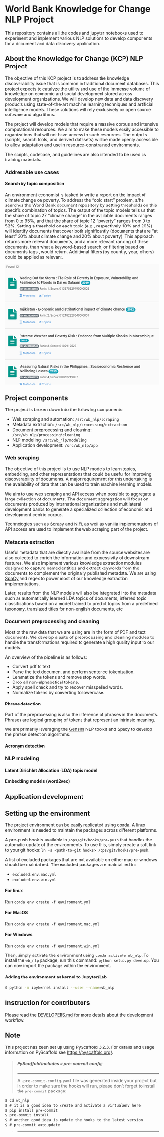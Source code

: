 # World Bank Knowledge for Change NLP Project

This repository contains all the codes and jupyter notebooks used to experiment and implement various NLP solutions to develop components for a document and data discovery application.

## About the Knowledge for Change (KCP) NLP Project

The objective of this KCP project is to address the knowledge discoverability issue that is common in traditional document databases. This project expects to catalyze the utility and use of the immense volume of knowledge on economic and social development stored across development organizations.  We will develop new data and data discovery products using state-of-the-art machine learning techniques and artificial intelligence models. These solutions will rely exclusively on open source software and algorithms.

The project will develop models that require a massive corpus and intensive computational resources. We aim to make these models easily accessible to organizations that will not have access to such resources. The outputs (scripts, search tools, and derived datasets) will be made openly accessible to allow adaptation and use in resource-constrained environments.

The scripts, codebase, and guidelines are also intended to be used as training materials.

### Addresable use cases

#### Search by topic composition

An environment economist is tasked to write a report on the impact of climate change on poverty. To address the “cold start” problem, s/he searches the World Bank document repository by setting thresholds on this specific combination of topics. The output of the topic models tells us that the share of topic 27 “climate change” in the available documents  ranges from 0 to 95%, and that the share of topic 12 “poverty” ranges from 0 to 52%. Setting a threshold on each topic (e.g., respectively 30% and 20%) will identify documents that cover both significantly (documents that are “at least” 30% about climate change and 20% about poverty). This approach returns more relevant documents, and a more relevant ranking of these documents, than what a keyword-based search, or filtering based on documents tags , would return. Additional filters (by country, year, others) could be applied as relevant.

![search-by-topic-composition](/docs/_static/img/search-by-topic-composition.png)

## Project components

The project is broken down into the following components:

- Web scraping and automation: `/src/wb_nlp/scraping`
- Metadata extraction: `/src/wb_nlp/processing/extraction`
- Document preprocessing and cleaning: `/src/wb_nlp/processing/cleaning`
- NLP modeling: `/src/wb_nlp/modeling`
- Application development: `/src/wb_nlp/app`

### Web scraping

The objective of this project is to use NLP models to learn topics, embedding, and other representations that could be useful for improving discoverability of documents. A major requirement for this undertaking is the availability of data that can be used to train machine learning models.

We aim to use web scraping and API access when possible to aggregate a large collection of documents. The document aggregation will focus on documents produced by international organizations and multilateral development banks to generate a specialized collection of economic and development centric corpus.

Technologies such as [Scrapy](https://scrapy.org/) and [NiFi](https://nifi.apache.org/), as well as vanilla implementations of API access are used to implement the web scraping part of the project.

### Metadata extraction

Useful metadata that are directly available from the source websites are also collected to enrich the information and expressivity of downstream features. We also implement various knowledge extraction modules designed to capture named entities and extract keywords from the documents to complement the originally published metadata. We are using [SpaCy](https://spacy.io/) and regex to power most of our knowledge extraction implementations.

Later, results from the NLP models will also be integrated into the metadata such as automatically learned LDA topics of documents, inferred topic classifications based on a model trained to predict topics from a predefined taxonomy, translated titles for non-english documents, etc.

### Document preprocessing and cleaning

Most of the raw data that we are using are in the form of PDF and text documents. We develop a suite of preprocessing and cleaning modules to handle the transformations required to generate a high quality input to our models.

An overview of the pipeline is as follows:
- Convert pdf to text
- Parse the text document and perform sentence tokenization.
- Lemmatize the tokens and remove stop words.
- Drop all non-alphabetical tokens.
- Apply spell check and try to recover misspelled words.
- Normalize tokens by converting to lowercase.

#### Phrase detection

Part of the preprocessing is also the inference of phrases in the documents. Phrases are logical grouping of tokens that represent an intrinsic meaning.

We are primarily leveraging the [Gensim](https://radimrehurek.com/gensim/) NLP toolkit and Spacy to develop the phrase detection algorithms.

#### Acronym detection


### NLP modeling


#### Latent Dirichlet Allocation (LDA) topic model

#### Embedding models (word2vec)


## Application development

## Setting up the environment

The project environment can be easily replicated using conda. A linux environment is needed to maintain the packages across different platforms.

A pre-push hook is available in `/ops/git/hooks/pre-push` that handles the automatic update of the environments. To use this, simply create a soft link to your git hooks: `ln -s <path-to-git hooks> /ops/git/hooks/pre-push`.

A list of excluded packages that are not available on either mac or windows should be maintained. The excluded packages are maintained in:

- `excluded.env.mac.yml`
- `excluded.env.win.yml`

#### For linux

Run `conda env create -f environment.yml`

#### For MacOS

Run `conda env create -f environment.mac.yml`

#### For Windows

Run `conda env create -f environment.win.yml`

Then, simply activate the environment using `conda activate wb_nlp`. To install the `wb_nlp` package, run this command: `python setup.py develop`. You can now import the package within the environment.

#### Adding the environment as kernel to Jupyter/Lab

```bash
$ python -m ipykernel install --user --name=wb_nlp
```

## Instruction for contributors

Please read the [DEVELOPERS.md](/DEVELOPERS.md) for more details about the development workflow.

## Note

This project has been set up using PyScaffold 3.2.3. For details and usage
information on PyScaffold see https://pyscaffold.org/.

> ##### PyScaffold includes a pre-commit config
> ---
> A `.pre-commit-config.yaml` file was generated inside your project but in order to make sure the hooks will run, please don't forget to install the `pre-commit` package:

    $ cd wb_nlp
    $ # it is a good idea to create and activate a virtualenv here
    $ pip install pre-commit
    $ pre-commit install
    $ # another good idea is update the hooks to the latest version
    $ # pre-commit autoupdate
> ---
